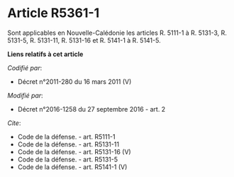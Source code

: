 # Article R5361-1

Sont applicables en Nouvelle-Calédonie les articles R. 5111-1 à R. 5131-3, R. 5131-5, R. 5131-11, R. 5131-16 et R. 5141-1 à
R. 5141-5.

**Liens relatifs à cet article**

_Codifié par_:

  - Décret n°2011-280 du 16 mars 2011 (V)

_Modifié par_:

  - Décret n°2016-1258 du 27 septembre 2016 - art. 2

_Cite_:

  - Code de la défense. - art. R5111-1
  - Code de la défense. - art. R5131-11
  - Code de la défense. - art. R5131-16 (V)
  - Code de la défense. - art. R5131-5
  - Code de la défense. - art. R5141-1 (V)
